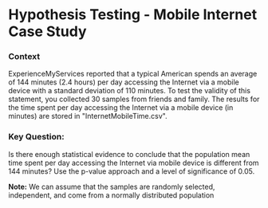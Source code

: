 # Hypothesis Testing - Mobile Internet Case Study
### Context
​ExperienceMyServices reported that a typical American spends an average of 144 minutes (2.4 hours) per day accessing the Internet via a mobile device with a standard deviation of 110 minutes.
To test the validity of this statement, you collected 30 samples from friends and family. The results for the time spent per day accessing the Internet via a mobile device (in minutes) are stored in "InternetMobileTime.csv".

 

### Key Question​:
Is there enough statistical evidence to conclude that the population mean time spent per day accessing the Internet via mobile device is different from 144 minutes? Use the p-value approach and a level of significance of 0.05.

**Note:** We can assume that the samples are randomly selected, independent, and come from a normally distributed population  